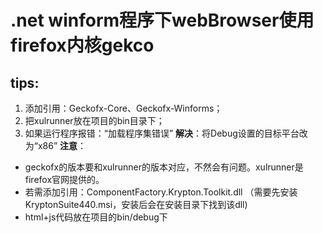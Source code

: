 #  .net winform程序下webBrowser使用firefox内核gekco
## tips:
1. 添加引用：Geckofx-Core、Geckofx-Winforms；
2. 把xulrunner放在项目的bin目录下；
3. 如果运行程序报错：“加载程序集错误”
**解决**：将Debug设置的目标平台改为“x86”
**注意**：
- geckofx的版本要和xulrunner的版本对应，不然会有问题。xulrunner是firefox官网提供的。
- 若需添加引用：ComponentFactory.Krypton.Toolkit.dll
（需要先安装KryptonSuite440.msi，安装后会在安装目录下找到该dll)
- html+js代码放在项目的bin/debug下
